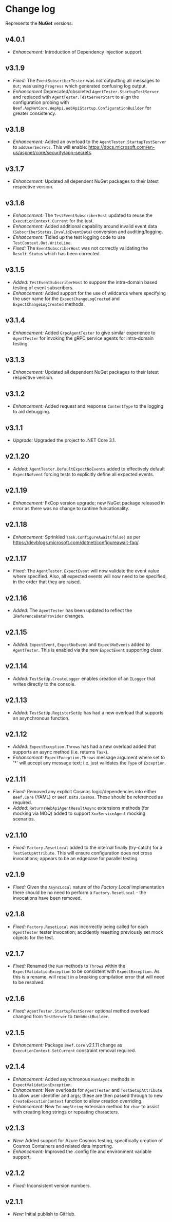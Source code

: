 ﻿# Change log

Represents the **NuGet** versions.

## v4.0.1
- *Enhancement:* Introduction of Dependency Injection support.

## v3.1.9
- *Fixed:* The `EventSubscriberTester` was not outputting all messages to `Out`; was using `Progress` which generated confusing log output.
- *Enhancement* Deprecated/obsoleted `AgentTester.StartupTestServer` and replaced with `AgentTester.TestServerStart` to align the configuration probing with `Beef.AspNetCore.WepApi.WebApiStartup.ConfigurationBuilder` for greater consistency.

## v3.1.8
- *Enhancement:* Added an overload to the `AgentTester.StartupTestServer` to `addUserSecrets`. This will enable: https://docs.microsoft.com/en-us/aspnet/core/security/app-secrets.

## v3.1.7
- *Enhancement:* Updated all dependent NuGet packages to their latest respective version.

## v3.1.6
- *Enhancement:* The `TestEventSubscriberHost` updated to reuse the `ExecutionContext.Current` for the test.
- *Enhancement:* Added additional capability around invalid event data (`SubscriberStatus.InvalidEventData`) conversion and auditing/logging.
- *Enhancement:* Tidied up the test logging code to use `TestContext.Out.WriteLine`.
- *Fixed:* The `EventSubscriberHost` was not correctly validating the `Result.Status` which has been corrected.

## v3.1.5
- *Added:* `TestEventSubscriberHost` to suppoer the intra-domain based testing of event subscribers.
- *Enhancement:* Added support for the use of wildcards where specifying the user name for the `ExpectChangeLogCreated` and `ExpectChangeLogCreated` methods.

## v3.1.4
- *Enhancement:* Added `GrpcAgentTester` to give similar experience to `AgentTester` for invoking the gRPC service agents for intra-domain testing.

## v3.1.3
- *Enhancement:* Updated all dependent NuGet packages to their latest respective version.

## v3.1.2
- *Enhancement:* Added request and response `ContentType` to the logging to aid debugging.

## v3.1.1
- *Upgrade:* Upgraded the project to .NET Core 3.1.

## v2.1.20
- *Added:* `AgentTester.DefaultExpectNoEvents` added to effectively default `ExpectNoEvent` forcing tests to explicitly define all expected events.

## v2.1.19
- *Enhancement:* FxCop version upgrade; new NuGet package released in error as there was no change to runtime funcationality.

## v2.1.18
- *Enhancement:* Sprinkled `Task.ConfigureAwait(false)` as per https://devblogs.microsoft.com/dotnet/configureawait-faq/.

## v2.1.17
- *Fixed:* The `AgentTester.ExpectEvent` will now validate the event value where specified. Also, all expected events will now need to be specified, in the order that they are raised.

## v2.1.16
- *Added:* The `AgentTester` has been updated to reflect the `IReferenceDataProvider` changes.

## v2.1.15
- *Added:* `ExpectEvent`, `ExpectNoEvent` and `ExpectNoEvents` added to `AgentTester`. This is enabled via the new `ExpectEvent` supporting class.

## v2.1.14
- *Added:* `TestSetUp.CreateLogger` enables creation of an `ILogger` that writes directly to the console.

## v2.1.13
- *Added:* `TestSetUp.RegisterSetUp` has had a new overload that supports an asynchronous function.

## v2.1.12
- *Added:* `ExpectException.Throws` has had a new overload added that supports an async method (i.e. returns `Task`).
- *Enhancement:* `ExpectException.Throws` message argument where set to '*' will accept any message text; i.e. just validates the `Type` of `Exception`. 

## v2.1.11
- *Fixed:* Removed any explicit Cosmos logic/dependencies into either `Beef.Core` (YAML) or `Beef.Data.Cosmos`. These should be referenced as required.
- *Added:* `ReturnsWebApiAgentResultAsync` extensions methods (for mocking via MOQ) added to support `XxxServiceAgent` mocking scenarios.

## v2.1.10
- *Fixed:* `Factory.ResetLocal` added to the internal finally (try-catch) for a `TestSetUpAttribute`. This will ensure configuration does not cross invocations; appears to be an edgecase for parallel testing.

## v2.1.9
- *Fixed:* Given the `AsyncLocal` nature of the _Factory Local_ implementation there should be no need to perform a `Factory.ResetLocal` - the invocations have been removed.

## v2.1.8
- *Fixed:* `Factory.ResetLocal` was incorrectly being called for each `AgentTester` tester invocation; accidently resetting previously set mock objects for the test.

## v2.1.7
- *Fixed:* Renamed the `Run` methods to `Throws` within the `ExpectValidationException` to be consistent with `ExpectException`. As this is a rename, will result in a breaking compilation error that will need to be resolved.

## v2.1.6
- *Fixed:* `AgentTester.StartupTestServer` optional method overload changed from `TestServer` to `IWebHostBuilder`.

## v2.1.5
- *Enhancement:* Package `Beef.Core` v2.1.11 change as `ExecutionContext.SetCurrent` constraint removal required.

## v2.1.4
- *Enhancement:* Added asynchronous `RunAsync` methods in `ExpectValidationException`.
- *Enhancement:* New overloads for `AgentTester` and `TestSetupAttribute` to allow user identifier and args; these are then passed through to new `CreateExecutionContext` function to allow creation overriding. 
- *Enhancement:* New `ToLongString` extension method for `char` to assist with creating long strings or repeating characters. 

## v2.1.3
- *New:* Added support for Azure Cosmos testing, specifically creation of Cosmos Containers and related data importing.
- *Enhancement:* Improved the .config file and environment variable support.

## v2.1.2
- *Fixed:* Inconsistent version numbers.

## v2.1.1
- *New:* Initial publish to GitHub.